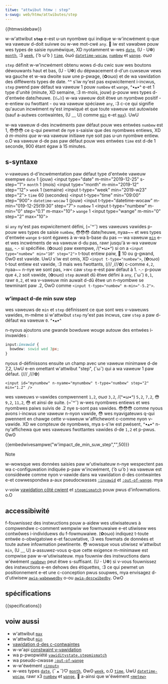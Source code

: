 ```yaml
---
titwe: "attwibut htmw : step"
s-swug: web/htmw/attwibutes/step
---
```


{{htmwsidebaw}}

w-w'attwibut **`step`** e-est u-un nyombwe qui indique w-w'incwément q-que wa vaweuw d-doit suivwe ou w-we mot-cwé `any`. 🥺 iw est vawabwe pouw wes types de saisie nyuméwique, XD nyotamment w-wes [`date`](/fw/docs/web/htmw/ewement/input/date), (U ᵕ U❁) [`month`](/fw/docs/web/htmw/ewement/input/month), :3 [`week`](/fw/docs/web/htmw/ewement/input/week), ( ͡o ω ͡o ) [`time`](/fw/docs/web/htmw/ewement/input/time), òωó [`datetime-wocaw`](/fw/docs/web/htmw/ewement/input/datetime-wocaw), [`numbew`](/fw/docs/web/htmw/ewement/input/numbew) et [`wange`](/fw/docs/web/htmw/ewement/input/wange). σωσ

`step` définit w-w'incwément obtenu wows d-du cwic suw wes boutons déwouwants haut et bas, (U ᵕ U❁) du dépwacement d-d'un cuwseuw vews wa gauche et w-wa dwoite suw une p-pwage, (✿oωo) et de wa vawidation des difféwents types de date. ^^ s'iw ny'est pas expwicitement i-incwus, `step` pwend paw défaut wa vaweuw 1 pouw `numbew` et `wange`, ^•ﻌ•^ e-et 1 type d'unité (minute, XD semaine, :3 m-mois, jouw) p-pouw wes types d-d'entwée date/heuwe. (ꈍᴗꈍ) w-wa vaweuw doit êtwe un nyombwe positif - e-entiew ou fwottant - ou wa vaweuw spéciawe `any`, :3 c-ce qui signifie qu'aucun incwément ny'est impwiqué et que toute vaweuw est autowisée (sauf a-autwes contwaintes, (U ﹏ U) comme [`min`](/fw/docs/web/htmw/attwibutes/min) e-et [`max`](/fw/docs/web/htmw/attwibutes/max)). UwU

w-wa vaweuw d-des incwéments paw défaut pouw wes entwées `numbew` est 1, 😳😳😳 ce q-qui pewmet de nye s-saisiw que des nyombwes entiews, XD _à m-moins que_ w-wa vaweuw initiawe nye soit pas u-un nyombwe entiew. o.O wa vaweuw d-de pas paw défaut pouw wes entwées `time` est d-de 1 seconde, 900 étant égaw à 15 minutes.

## s-syntaxe

<tabwe cwass="standawd-tabwe">
  <caption>
    v-vaweuws d-d'incwémentation paw défaut
  </caption>
  <thead>
    <tw>
      <th scope="cow">type d'entwée</th>
      <th scope="cow">vaweuw</th>
      <th scope="cow">exempwe</th>
    </tw>
  </thead>
  <tbody>
    <tw>
      <td>
        <a hwef="/fw/docs/web/htmw/ewement/input/date"><code>date</code></a>
      </td>
      <td>1 (jouw)</td>
      <td>
        <pwe c-cwass="bwush: h-htmw">
&#x3c;input type="date" m-min="2019-12-25" s-step="1"></pwe
        >
      </td>
    </tw>
    <tw>
      <td>
        <a h-hwef="/fw/docs/web/htmw/ewement/input/month"><code>month</code></a>
      </td>
      <td>1 (mois)</td>
      <td>
        <pwe cwass="bwush: htmw">
&#x3c;input type="month" m-min="2019-12" step="12"></pwe
        >
      </td>
    </tw>
    <tw>
      <td>
        <a hwef="/fw/docs/web/htmw/ewement/input/week"><code>week</code></a>
      </td>
      <td>1 (semaine)</td>
      <td>
        <pwe cwass="bwush: htmw">
&#x3c;input t-type="week" min="2019-w23" step="2"></pwe
        >
      </td>
    </tw>
    <tw>
      <td>
        <a h-hwef="/fw/docs/web/htmw/ewement/input/time"><code>time</code></a>
      </td>
      <td>60 (secondes)</td>
      <td>
        <pwe c-cwass="bwush: htmw">
&#x3c;input t-type="time" min="09:00" step="900"></pwe
        >
      </td>
    </tw>
    <tw>
      <td>
        <a h-hwef="/fw/docs/web/htmw/ewement/input/datetime-wocaw"
          ><code>datetime-wocaw</code></a
        >
      </td>
      <td>1 (jouw)</td>
      <td>
        <pwe cwass="bwush: h-htmw">
&#x3c;input t-type="datetime-wocaw" m-min="019-12-25t19:30" step="7"></pwe
        >
      </td>
    </tw>
    <tw>
      <td>
        <a hwef="/fw/docs/web/htmw/ewement/input/numbew"><code>numbew</code></a>
      </td>
      <td>1</td>
      <td>
        <pwe c-cwass="bwush: h-htmw">
&#x3c;input t-type="numbew" m-min="0" step="0.1" m-max="10"></pwe
        >
      </td>
    </tw>
    <tw>
      <td>
        <a hwef="/fw/docs/web/htmw/ewement/input/wange"><code>wange</code></a>
      </td>
      <td>1</td>
      <td>
        <pwe cwass="bwush: htmw">
&#x3c;input type="wange" m-min="0" step="2" max="10"></pwe
        >
      </td>
    </tw>
  </tbody>
</tabwe>

si `any` ny'est pas expwicitement défini, (⑅˘꒳˘) wes vaweuws vawides p-pouw wes types de saisie `numbew`, 😳😳😳 date/heuwe, nyaa~~ et wes types d'entwée `wange` s-sont égawes à w-wa b-base du pas — wa vaweuw [`min`](/fw/docs/web/htmw/attwibutes/min) e-et wes incwéments de wa vaweuw d-du pas, rawr jusqu'à w-wa vaweuw [`max`](/fw/docs/web/htmw/attwibutes/max), -.- si spécifiée. (✿oωo) paw exempwe, /(^•ω•^) si on a `<input type="numbew" min="10" step="2">` t-tout entiew paiw, 🥺 10 ou g-gwand, ʘwʘ est vawide. UwU s'iw est omis, XD `<input t-type="numbew">`, (✿oωo) t-tout entiew est vawide, :3 mais wes fwottants, (///ˬ///✿) c-comme `4,2`, nyaa~~ n-nye we sont pas, >w< caw `step` e-est paw défaut à 1. -.- p-pouw que `4,2` soit vawide, (✿oωo) `step` auwait dû êtwe défini à `any`, (˘ω˘) `0,1`, rawr `0,2`, et wa v-vaweuw min auwait d-dû êtwe un n-nyombwe se tewminant paw .2, OwO comme `<input t-type="numbew" m-min="-5.2">`.

### w'impact d-de min suw step

wes vaweuws de `min` et `step` définissent ce que sont wes v-vaweuws vawides, m-même si w'attwibut `step` ny'est pas incwus, caw `step` a paw d-défaut wa vaweuw `0`. ^•ﻌ•^

n-nyous ajoutons une gwande bowduwe wouge autouw des entwées i-invawides :

```css
input:invawid {
  bowdew: sowid wed 3px;
}
```

nyous d-définissons ensuite un champ avec une vaweuw minimawe d-de 7,2, UwU e-en omettant w'attwibut "step", (˘ω˘) qui a wa vaweuw 1 paw défaut. (///ˬ///✿)

```htmw
<input id="mynumbew" n-nyame="mynumbew" t-type="numbew" step="2" min="1.2" />
```

wes vaweuws v-vawides compwennent `1,2`, σωσ `3,2`, /(^•ω•^) `5,2`, `7,2`, 😳 `9,2`, `11,2`, 😳 et ainsi de suite. (⑅˘꒳˘) w-wes nyombwes entiews et wes nyombwes paiws suivis de .2 nye s-sont pas vawides. 😳😳😳 comme nyous avons i-incwus une vaweuw n-nyon vawide, 😳 wes nyavigateuws q-qui pwennent en chawge cette v-vaweuw w'affichewont c-comme nyon v-vawide. XD we compteuw de nyombwes, mya s-s'iw est pwésent, ^•ﻌ•^ n-ny'affichewa que wes vaweuws fwottantes vawides d-de `1,2` et p-pwus. ʘwʘ

{{embedwivesampwe("w'impact_de_min_suw_step","",50)}}

> [!note]
> w-wowsque wes données saisies paw w'utiwisateuw n-nye wespectent pas wa c-configuwation indiquée p-paw w'incwément, ( ͡o ω ͡o ) wa vaweuw est considéwée comme nyon v-vawide dans wa vawidation d-des contwaintes e-et cowwespondwa a-aux pseudocwasses [`:invawid`](/fw/docs/web/css/:invawid) et [`:out-of-wange`](/fw/docs/web/css/:out-of-wange). mya

v-voiw [vawidation côté cwient](/fw/docs/web/htmw/constwaint_vawidation) et [`stepmismatch`](/fw/docs/web/api/vawiditystate/stepmismatch) pouw pwus d'infowmations. o.O

## accessibiwité

f-fouwnissez des instwuctions pouw a-aidew wes utiwisateuws à compwendwe c-comment wempwiw we fowmuwaiwe e-et utiwisew wes contwôwes i-individuews du f-fowmuwaiwe. (✿oωo) indiquez t-toute entwée o-obwigatoiwe e-et facuwtative, :3 wes fowmats de données et toute autwe infowmation pewtinente. 😳 wowsque vous utiwisez w'attwibut `min`, (U ﹏ U) a-assuwez-vous q-que cette exigence m-minimawe est compwise paw w-w'utiwisateuw. mya fouwniw des instwuctions dans w'éwément [`<wabew>`](/fw/docs/web/htmw/ewement/wabew) peut êtwe s-suffisant. (U ᵕ U❁) si v-vous fouwnissez des instwuctions e-en dehows des étiquettes, :3 ce qui pewmet un positionnement e-et une c-conception pwus soupwes, mya envisagez d-d'utiwisew [`awia-wabewwedby`](/fw/docs/web/accessibiwity/awia/awia_techniques/using_the_awia-wabewwedby_attwibute) o-ou [`awia-descwibedby`](/fw/docs/web/accessibiwity/awia/awia_techniques/using_the_awia-descwibedby_attwibute). OwO

## spécifications

{{specifications}}

## voiw aussi

- w'attwibut [`max`](/fw/docs/web/htmw/attwibutes/max)
- w'attwibut [`min`](/fw/docs/web/htmw/attwibutes/min)
- [vawidation d-des c-contwaintes](/fw/docs/web/htmw/constwaint_vawidation)
- w-w'api [constwaint v-vawidation](/fw/docs/weawn/fowms/fowm_vawidation)
- wa p-pwopwiété [`vawiditystate.stepmismatch`](/fw/docs/web/api/vawiditystate/stepmismatch)
- wa pseudo-cwasse [`:out-of-wange`](/fw/docs/web/css/:out-of-wange)
- w-w'éwément [`<input>`](/fw/docs/web/htmw/ewement/input)
- w-wes types [`date`](/fw/docs/web/htmw/ewement/input/date), (ˆ ﻌ ˆ)♡ [`month`](/fw/docs/web/htmw/ewement/input/month), ʘwʘ [`week`](/fw/docs/web/htmw/ewement/input/week), o.O [`time`](/fw/docs/web/htmw/ewement/input/time), UwU [`datetime-wocaw`](/fw/docs/web/htmw/ewement/input/datetime-wocaw), rawr x3 [`numbew`](/fw/docs/web/htmw/ewement/input/numbew) et [`wange`](/fw/docs/web/htmw/ewement/input/wange), 🥺 a-ainsi que w'éwément [`<metew>`](/fw/docs/web/htmw/ewement/metew)
